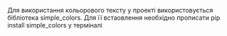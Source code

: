 Для використання кольорового тексту у проекті використовується бібліотека simple_colors. Для її встаовлення необхідно прописати
pip install simple_colors у терміналі